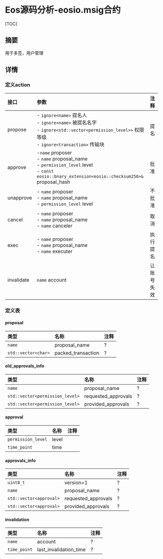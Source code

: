 # Eos源码分析-eosio.msig合约

[TOC]



## 摘要

用于多签，用户管理



## 详情
### 定义action
|接口|参数|注释|
|:---|:---|:---|
|propose|- `ignore<name>` 提名人<br>- `ignore<name>` 被提名名字<br>- `ignore<std::vector<permission_level>>` 权限等级<br>- `ignore<transaction>` 传输块|提名|
|approve|-`name` proposer<br>- `name` proposal_name<br>- `permission_level` level<br>- `const eosio::bnary_extension<eosio::checksum256>&` proposal_hash|批准|
|unapprove|- `name` proposer<br>- `name` proposal_name<br>- `permission_level` level|不批准|
|cancel|- `name` proposer<br>- `name` proposal_name<br>- `name` canceler|取消|
|exec|- `name` proposer<br>- `name` proposal_name<br>- `name` executer|执行提名|
|invalidate|`name` account|让账号失效|

### 定义表
#### proposal
|类型|名称|注释|
|:---|:---|:---|
|`name`|proposal_name|?|
|`std::vector<char>`|packed_transaction|?|

#### old_approvals_info 
|类型|名称|注释|
|:---|:---|:---|
|`name`|proposal_name|?|
|`std::vector<permission_level>`|requested_approvals|?|
|`std::vector<permission_level>`|provided_approvals|?|

#### approval 
|类型|名称|注释|
|:---|:---|:---|
|`permission_level`|level||
|`time_point`|time||

#### approvals_info
|类型|名称|注释|
|:---|:---|:---|
|`uint8_t`|version=1|?|
|`name`|proposal_name|?|
|`std::vector<approval>`|requested_approvals|?|
|`std::vector<approval>`|provided_approvals|?|

#### invalidation 
|类型|名称|注释|
|:---|:---|:---|
|`name`|account|?|
|`time_point`|last_invalidation_time|?|
